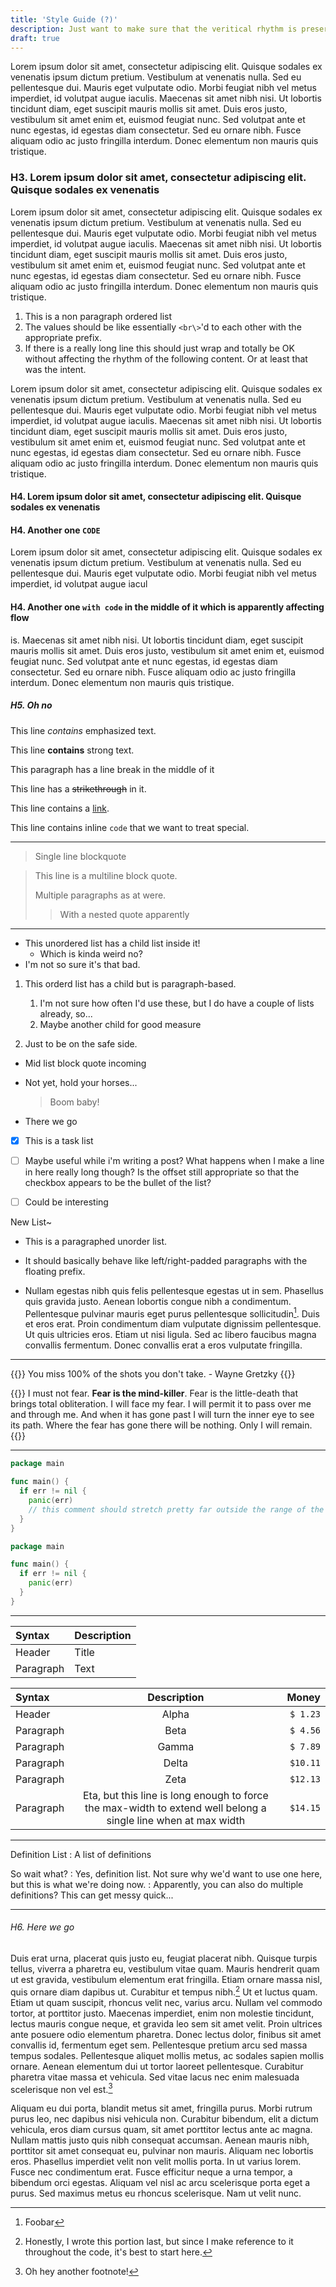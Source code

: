 ```yaml
---
title: 'Style Guide (?)'
description: Just want to make sure that the veritical rhythm is preserved if the description is super long and spans multiple lines
draft: true
---
```


Lorem ipsum dolor sit amet, consectetur adipiscing elit. Quisque sodales ex venenatis ipsum dictum pretium. Vestibulum at venenatis nulla. Sed eu pellentesque dui. Mauris eget vulputate odio. Morbi feugiat nibh vel metus imperdiet, id volutpat augue iaculis. Maecenas sit amet nibh nisi. Ut lobortis tincidunt diam, eget suscipit mauris mollis sit amet. Duis eros justo, vestibulum sit amet enim et, euismod feugiat nunc. Sed volutpat ante et nunc egestas, id egestas diam consectetur. Sed eu ornare nibh. Fusce aliquam odio ac justo fringilla interdum. Donec elementum non mauris quis tristique.

### H3. Lorem ipsum dolor sit amet, consectetur adipiscing elit. Quisque sodales ex venenatis

Lorem ipsum dolor sit amet, consectetur adipiscing elit. Quisque sodales ex venenatis ipsum dictum pretium. Vestibulum at venenatis nulla. Sed eu pellentesque dui. Mauris eget vulputate odio. Morbi feugiat nibh vel metus imperdiet, id volutpat augue iaculis. Maecenas sit amet nibh nisi. Ut lobortis tincidunt diam, eget suscipit mauris mollis sit amet. Duis eros justo, vestibulum sit amet enim et, euismod feugiat nunc. Sed volutpat ante et nunc egestas, id egestas diam consectetur. Sed eu ornare nibh. Fusce aliquam odio ac justo fringilla interdum. Donec elementum non mauris quis tristique.

1. This is a non paragraph ordered list
1. The values should be like essentially `<br\>`'d to each other with the appropriate prefix.
1. If there is a really long line this should just wrap and totally be OK without affecting the rhythm of the following content. Or at least that was the intent.

Lorem ipsum dolor sit amet, consectetur adipiscing elit. Quisque sodales ex venenatis ipsum dictum pretium. Vestibulum at venenatis nulla. Sed eu pellentesque dui. Mauris eget vulputate odio. Morbi feugiat nibh vel metus imperdiet, id volutpat augue iaculis. Maecenas sit amet nibh nisi. Ut lobortis tincidunt diam, eget suscipit mauris mollis sit amet. Duis eros justo, vestibulum sit amet enim et, euismod feugiat nunc. Sed volutpat ante et nunc egestas, id egestas diam consectetur. Sed eu ornare nibh. Fusce aliquam odio ac justo fringilla interdum. Donec elementum non mauris quis tristique.

#### H4. Lorem ipsum dolor sit amet, consectetur adipiscing elit. Quisque sodales ex venenatis

#### H4. Another one `CODE`

Lorem ipsum dolor sit amet, consectetur adipiscing elit. Quisque sodales ex venenatis ipsum dictum pretium. Vestibulum at venenatis nulla. Sed eu pellentesque dui. Mauris eget vulputate odio. Morbi feugiat nibh vel metus imperdiet, id volutpat augue iacul

#### H4. Another one `with code` in the middle of it which is apparently affecting flow

is. Maecenas sit amet nibh nisi. Ut lobortis tincidunt diam, eget suscipit mauris mollis sit amet. Duis eros justo, vestibulum sit amet enim et, euismod feugiat nunc. Sed volutpat ante et nunc egestas, id egestas diam consectetur. Sed eu ornare nibh. Fusce aliquam odio ac justo fringilla interdum. Donec elementum non mauris quis tristique.

##### H5. Oh no

This line *contains* emphasized text.

This line **contains** strong text.

This paragraph has a line break
in the middle of it

This line has a ~~strikethrough~~ in it.

This line contains a [link](https://example.com).

This line contains inline `code` that we want to treat special.

---

> Single line blockquote

> This line is a multiline block quote.
>
> Multiple paragraphs as at were.
>
>> With a nested quote apparently

---

* This unordered list has a child list inside it!
  * Which is kinda weird no?
* I'm not so sure it's that bad.


1. This orderd list has a child but is paragraph-based.

    1. I'm not sure how often I'd use these, but I do have a couple of lists already, so...
    1. Maybe another child for good measure

1. Just to be on the safe side.


* Mid list block quote incoming

* Not yet, hold your horses...

  > Boom baby!

* There we go

- [x] This is a task list

- [ ] Maybe useful while i'm writing a post? What happens when I make a line in here really long though? Is the offset still appropriate so that the checkbox appears to be the bullet of the list?

- [ ] Could be interesting

New List~

- This is a paragraphed unorder list.

- It should basically behave like left/right-padded paragraphs with the floating prefix.

- Nullam egestas nibh quis felis pellentesque egestas ut in sem. Phasellus quis gravida justo. Aenean lobortis congue nibh a condimentum. Pellentesque pulvinar mauris eget purus pellentesque sollicitudin[^3]. Duis et eros erat. Proin condimentum diam vulputate dignissim pellentesque. Ut quis ultricies eros. Etiam ut nisi ligula. Sed ac libero faucibus magna convallis fermentum. Donec convallis erat a eros vulputate fringilla.

---

{{<citation title="Michael Scott">}}
  You miss 100% of the shots you don't take. - Wayne Gretzky
{{</citation>}}

{{<citation title="Dune" url="https://www.goodreads.com/quotes/2-i-must-not-fear-fear-is-the-mind-killer-fear-is">}}
I must not fear. **Fear is the mind-killer**. Fear is the little-death that brings total obliteration. I will face my fear. I will permit it to pass over me and through me. And when it has gone past I will turn the inner eye to see its path. Where the fear has gone there will be nothing. Only I will remain.
{{</citation>}}

---

```go {hl_lines=[3]}
package main

func main() {
  if err != nil {
    panic(err)
    // this comment should stretch pretty far outside the range of the code block so that it causes horizontal scrolling
  }
}
```

```go
package main

func main() {
  if err != nil {
    panic(err)
  }
}
```

---

| Syntax      | Description |
| :---------- | ----------- |
| Header      | Title       |
| Paragraph   | Text        |

| Syntax      | Description |  Money |
| :---------- | :---------: | -----: |
| Header      | Alpha       |  `$ 1.23` |
| Paragraph   | Beta        |  `$ 4.56` |
| Paragraph   | Gamma        |  `$ 7.89` |
| Paragraph   | Delta        | `$10.11` |
| Paragraph   | Zeta        | `$12.13` |
| Paragraph   | Eta, but this line is long enough to force the max-width to extend well belong a single line when at max width        | `$14.15` |

---

Definition List
: A list of definitions

So wait what?
: Yes, definition list. Not sure why we'd want to use one here, but this is what we're doing now.
: Apparently, you can also do multiple definitions? This can get messy quick...

---

###### H6. Here we go

Duis erat urna, placerat quis justo eu, feugiat placerat nibh. Quisque turpis tellus, viverra a pharetra eu, vestibulum vitae quam. Mauris hendrerit quam ut est gravida, vestibulum elementum erat fringilla. Etiam ornare massa nisl, quis ornare diam dapibus ut. Curabitur et tempus nibh.[^first-last] Ut et luctus quam. Etiam ut quam suscipit, rhoncus velit nec, varius arcu. Nullam vel commodo tortor, at porttitor justo. Maecenas imperdiet, enim non molestie tincidunt, lectus mauris congue neque, et gravida leo sem sit amet velit. Proin ultrices ante posuere odio elementum pharetra. Donec lectus dolor, finibus sit amet convallis id, fermentum eget sem. Pellentesque pretium arcu sed massa tempus sodales. Pellentesque aliquet mollis metus, ac sodales sapien mollis ornare. Aenean elementum dui ut tortor laoreet pellentesque. Curabitur pharetra vitae massa et vehicula. Sed vitae lacus nec enim malesuada scelerisque non vel est.[^and-another]

Aliquam eu dui porta, blandit metus sit amet, fringilla purus. Morbi rutrum purus leo, nec dapibus nisi vehicula non. Curabitur bibendum, elit a dictum vehicula, eros diam cursus quam, sit amet porttitor lectus ante ac magna. Nullam mattis justo quis nibh consequat accumsan. Aenean mauris nibh, porttitor sit amet consequat eu, pulvinar non mauris. Aliquam nec lobortis eros. Phasellus imperdiet velit non velit mollis porta. In ut varius lorem. Fusce nec condimentum erat. Fusce efficitur neque a urna tempor, a bibendum orci egestas. Aliquam vel nisl ac arcu scelerisque porta eget a purus. Sed maximus metus eu rhoncus scelerisque. Nam ut velit nunc.

[^3]: Foobar

[^first-last]: Honestly, I wrote this portion last, but since I make reference to it throughout the code, it's best to start here.

[^and-another]: Oh hey another footnote!
